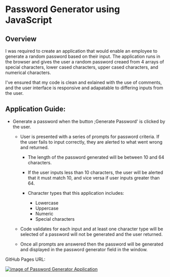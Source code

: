 # Password Generator using JavaScript

## Overview

I was required to create an application that would enable an employee to generate a random password based on their input. The application runs in the browser and gives the user a random password creaed from 4 arrays of special characters, lower cased characters, upper cased characters, and numerical characters.

I've ensured that my code is clean and exlained with the use of comments, and the user interface is responsive and adapatable to differing inputs from the user. 


## Application Guide:


* Generate a password when the button ;Generate Password' is clicked by the user.

  * User is presented with a series of prompts for password criteria. If the user fails to input correctly, they are alerted to what went wrong and returned.

    * The length of the password generated will be between 10 and 64 characters. 

    * If the user inputs less than 10 characters, the user will be alerted that it must match 10, and vice versa if user inputs greater than 64.

    * Character types that this application includes:
      * Lowercase
      * Uppercase
      * Numeric
      * Special characters 

  * Code validates for each input and at least one character type will be selected of a password will not be generated and the user returned.

  * Once all prompts are answered then the password will be generated and displayed in the password generator field in the window. 


  
GitHub Pages URL:

[![image of Password Generator Application](https://assets.digitalocean.com/articles/alligator/boo.svg)](https://digitalocean.com)





